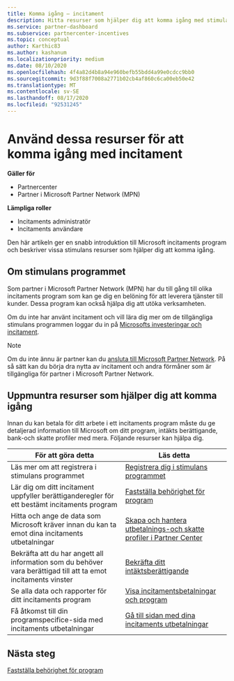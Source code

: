 ```yaml
---
title: Komma igång – incitament
description: Hitta resurser som hjälper dig att komma igång med stimulans åtgärder. Stegen omfattar att bekräfta att du uppfyller kraven för behörighet och att skicka information om bank, skatt och utbetalning.
ms.service: partner-dashboard
ms.subservice: partnercenter-incentives
ms.topic: conceptual
author: Karthic83
ms.author: kashanum
ms.localizationpriority: medium
ms.date: 08/10/2020
ms.openlocfilehash: 4f4a82d4b8a94e960befb55bdd4a99e0cdcc9bb0
ms.sourcegitcommit: 9d3f88f7008a2771b02cb4af860c6ca00eb50e42
ms.translationtype: MT
ms.contentlocale: sv-SE
ms.lasthandoff: 08/17/2020
ms.locfileid: "92531245"
---
```

# <a name="use-these-resources-to-help-you-get-started-with-incentives"></a>Använd dessa resurser för att komma igång med incitament

**Gäller för**

- Partnercenter
- Partner i Microsoft Partner Network (MPN)

**Lämpliga roller**

- Incitaments administratör
- Incitaments användare

Den här artikeln ger en snabb introduktion till Microsoft incitaments program och beskriver vissa stimulans resurser som hjälper dig att komma igång.

## <a name="about-the-incentives-program"></a>Om stimulans programmet

Som partner i Microsoft Partner Network (MPN) har du till gång till olika incitaments program som kan ge dig en belöning för att leverera tjänster till kunder. Dessa program kan också hjälpa dig att utöka verksamheten.

Om du inte har använt incitament och vill lära dig mer om de tillgängliga stimulans programmen loggar du in på [Microsofts investeringar och incitament](https://partner.microsoft.com/membership/partner-incentives).

> [!NOTE]
> Om du inte ännu är partner kan du [ansluta till Microsoft Partner Network](https://partner.microsoft.com/membership). På så sätt kan du börja dra nytta av incitament och andra förmåner som är tillgängliga för partner i Microsoft Partner Network.  

## <a name="incentives-resources-to-help-you-get-started"></a>Uppmuntra resurser som hjälper dig att komma igång

Innan du kan betala för ditt arbete i ett incitaments program måste du ge detaljerad information till Microsoft om ditt program, intäkts berättigande, bank-och skatte profiler med mera. Följande resurser kan hjälpa dig.

|  **För att göra detta**  |  **Läs detta**  |
|--------------|-----------|
| Läs mer om att registrera i stimulans programmet | [Registrera dig i stimulans programmet](incentives-enroll.md)  |
| Lär dig om ditt incitament uppfyller berättiganderegler för ett bestämt incitaments program | [Fastställa behörighet för program](incentives-determined-your-program-eligibility.md)  |
| Hitta och ange de data som Microsoft kräver innan du kan ta emot dina incitaments utbetalningar | [Skapa och hantera utbetalnings-och skatte profiler i Partner Center](incentives-create-and-manage-your-payout-and-tax-profiles.md)  |
| Bekräfta att du har angett all information som du behöver vara berättigad till att ta emot incitaments vinster | [Bekräfta ditt intäktsberättigande](incentives-confirm-your-earnings-eligibility.md)  |
| Se alla data och rapporter för ditt incitaments program | [Visa incitamentsbetalningar och program](understand-incentive-payouts.md)  |
| Få åtkomst till din programspecifice-sida med incitaments utbetalningar | [Gå till sidan med dina incitaments utbetalningar](incentives-unified-user-guide.md)  |

## <a name="next-steps"></a>Nästa steg

[Fastställa behörighet för program](incentives-determined-your-program-eligibility.md)